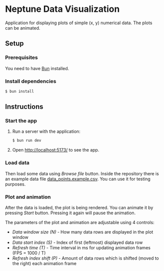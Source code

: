 # Neptune Data Visualization

Application for displaying plots of simple (x, y) numerical data. The plots can be animated.

## Setup

### Prerequisites

You need to have [Bun](https://bun.com/) installed.

### Install dependencies

```bash
$ bun install
```

## Instructions

### Start the app

1. Run a server with the application:
   ```bash
   $ bun run dev
   ```
2. Open [http://localhost:5173/](http://localhost:5173) to see the app.

### Load data

Then load some data using _Browse file_ button. Inside the repository there is an example data file
[data_points.example.csv](https://github.com/robertjk/neptune-data-visualization/blob/master/data_points.example.csv).
You can use it for testing purposes.

### Plot and animation

After the data is loaded, the plot is being rendered. You can animate it by pressing _Start_ button. Pressing it again will
pause the animation.

The parameters of the plot and animation are adjustable using 4 controls:

- _Data window size (N)_ - How many data rows are displayed in the plot window
- _Data start index (S)_ - Index of first (leftmost) displayed data row
- _Refresh time (T)_ - Time interval in ms for updating animation frames (FPS = 1000 / T)
- _Refresh index shift (P)_ - Amount of data rows which is shifted (moved to the right) each
  animation frame
